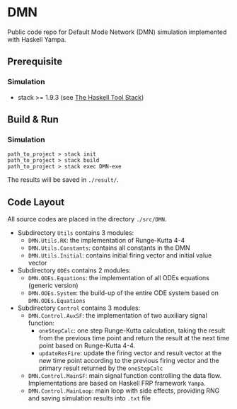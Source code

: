 # DMN

Public code repo for Default Mode Network (DMN) simulation implemented with Haskell Yampa.

## Prerequisite

### Simulation

- stack >= 1.9.3 (see [The Haskell Tool Stack](https://docs.haskellstack.org/en/stable/install_and_upgrade/))

## Build & Run

### Simulation

```
path_to_project > stack init
path_to_project > stack build
path_to_project > stack exec DMN-exe
```

The results will be saved in `./result/`.

## Code Layout

All source codes are placed in the directory `./src/DMN`.

- Subdirectory `Utils` contains 3 modules: 
  - `DMN.Utils.RK`: the implementation of Runge-Kutta 4-4
  - `DMN.Utils.Constants`: contains all constants in the DMN
  - `DMN.Utils.Initial`: contains initial firing vector and initial value vector
- Subdirectory `ODEs` contains 2 modules:
  - `DMN.ODEs.Equations`: the implementation of all ODEs equations (generic version)
  - `DMN.ODEs.System`: the build-up of the entire ODE system based on `DMN.ODEs.Equations`
- Subdirectory `Control` contains 3 modules:
  - `DMN.Control.AuxSF`: the implementation of two auxiliary signal function:
    -  `oneStepCalc`: one step Runge-Kutta calculation, taking the result from the previous time point and return the result at the next time point based on Runge-Kutta 4-4.
    - `updateResFire`: update the firing vector and result vector at the new time point according to the previous firing vector and the primary result returned by the `oneStepCalc`
  - `DMN.Control.MainSF`: main signal function controlling the data flow. Implementations are based on Haskell FRP framework `Yampa`.
  - `DMN.Control.MainLoop`: main loop with side effects, providing RNG and saving simulation results into `.txt` file